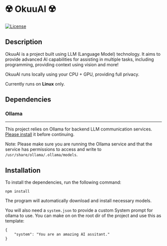 # ☢️ OkuuAI ☢️

[![License](https://img.shields.io/badge/license-MIT-blue.svg)](https://opensource.org/licenses/MIT)

## Description

OkuuAI is a project built using LLM (Language Model) technology. It aims to provide advanced AI capabilities for assisting in multiple tasks, including programming, providing context using vision and more!

OkuuAI runs locally using your CPU + GPU, providing full privacy.

Currently runs on **Linux** only.

## Dependencies

### Ollama
---
This project relies on Ollama for backend LLM communication services. [Please install](https://ollama.com) it before continuing.

Note: Please make sure you are running the Ollama service and that the service has permissions to access and write to `/usr/share/ollama/.ollama/models`.

## Installation

To install the dependencies, run the following command:

```
npm install
```

The program will automatically download and install necessary models.

You will also need a `system.json` to provide a custom System prompt for ollama to use. You can make on on the root dir of the project and use this as template:

```
{
    "system": "You are an amazing AI assitant."
}
```